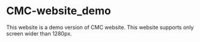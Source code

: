 # CMC-website_demo
This website is a demo version of CMC website. 
This website supports only screen wider than 1280px.
